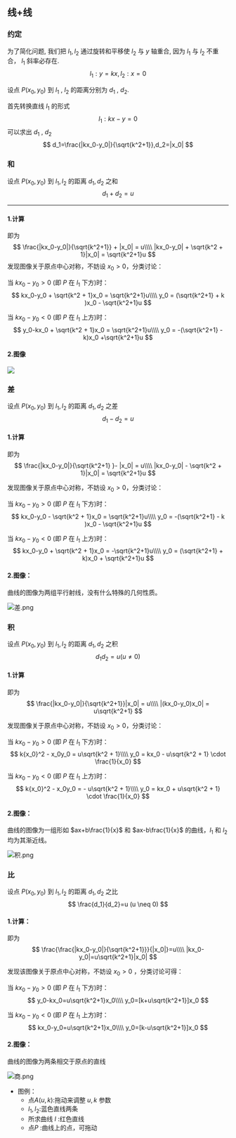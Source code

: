 

## 线+线

### 约定

为了简化问题, 我们把 $l_1,l_2$ 通过旋转和平移使 $l_2$ 与 $y$ 轴重合, 因为 $l_1$ 与 $l_2$ 不重合， $l_1$ 斜率必存在.
$$
l_1:y=kx,l_2:x=0
$$

设点 $P(x_0,y_0)$ 到 $l_1$ , $l_2$ 的距离分别为 $d_1$ , $d_2$.

首先转换直线 $l_1$ 的形式
$$
l_1:kx-y=0
$$
可以求出 $d_1$ , $d_2$ 
$$
d_1=\frac{|kx_0-y_0|}{\sqrt{k^2+1}},d_2=|x_0|
$$

### 和

设点 $P(x_0,y_0)$ 到 $l_1,l_2$ 的距离 $d_1,d_2$ 之和
$$
d_1 + d_2 = u
$$

- - -
#### 1.计算
即为
$$
\frac{|kx_0-y_0|}{\sqrt{k^2+1}} + |x_0| = u\\\\
|kx_0-y_0| + \sqrt{k^2 + 1}|x_0| = \sqrt{k^2+1}u
$$
发现图像关于原点中心对称，不妨设 $x_0 > 0$，分类讨论：

当 $kx_0-y_0 > 0$ (即 $P$ 在 $l_1$ 下方)时：
$$
kx_0-y_0 + \sqrt{k^2 + 1}x_0 = \sqrt{k^2+1}u\\\\
y_0 = (\sqrt{k^2+1} + k )x_0 - \sqrt{k^2+1}u
$$

当 $kx_0-y_0 < 0$ (即 $P$ 在 $l_1$ 上方)时：
$$
y_0-kx_0 + \sqrt{k^2 + 1}x_0 = \sqrt{k^2+1}u\\\\
y_0 = -(\sqrt{k^2+1} - k)x_0 +\sqrt{k^2+1}u
$$
#### 2.图像
![](https://github.com/ChenQiqian/MathTask/blob/master/Task1/%E5%92%8C.png)

### 差

设点 $P(x_0,y_0)$ 到 $l_1,l_2$ 的距离 $d_1,d_2$ 之差
$$
d_1 - d_2 = u
$$

#### 1.计算

即为
$$
\frac{|kx_0-y_0|}{\sqrt{k^2+1} }- |x_0| = u\\\\
|kx_0-y_0| - \sqrt{k^2 + 1}|x_0| = \sqrt{k^2+1}u
$$

发现图像关于原点中心对称，不妨设 $x_0 > 0$，分类讨论：

当 $kx_0-y_0 > 0$ (即 $P$ 在 $l_1$ 下方)时：
$$
kx_0-y_0 - \sqrt{k^2 + 1}x_0 = \sqrt{k^2+1}u\\\\
y_0 = -(\sqrt{k^2+1} - k )x_0 - \sqrt{k^2+1}u
$$

当 $kx_0-y_0 < 0$ (即 $P$ 在 $l_1$ 上方)时：
$$
kx_0-y_0 + \sqrt{k^2 + 1}x_0 = -\sqrt{k^2+1}u\\\\
y_0 = (\sqrt{k^2+1} + k)x_0 + \sqrt{k^2+1}u
$$

#### 2.图像：

曲线的图像为两组平行射线，没有什么特殊的几何性质。

![差.png](差.png)

### 积

设点 $P(x_0,y_0)$ 到 $l_1,l_2$ 的距离 $d_1,d_2$ 之积
$$
d_1d_2=u(u \neq 0)
$$

#### 1.计算

即为
$$
\frac{|kx_0-y_0|}{\sqrt{k^2+1}}|x_0| = u\\\\
|(kx_0-y_0)x_0| = u\sqrt{k^2+1}
$$

发现图像关于原点中心对称，不妨设 $x_0 > 0$，分类讨论：

当 $kx_0-y_0 > 0$ (即 $P$ 在 $l_1$ 下方)时：
$$
k{x_0}^2 - x_0y_0 = u\sqrt{k^2 + 1}\\\\
y_0 = kx_0 - u\sqrt{k^2 + 1} \cdot \frac{1}{x_0}
$$

当 $kx_0-y_0 < 0$ (即 $P$ 在 $l_1$ 上方)时：
$$
k{x_0}^2 - x_0y_0 = - u\sqrt{k^2 + 1}\\\\
y_0 = kx_0 + u\sqrt{k^2 + 1} \cdot \frac{1}{x_0}
$$

#### 2.图像：

曲线的图像为一组形如 $ax+b\frac{1}{x}$ 和 $ax-b\frac{1}{x}$ 的曲线，$l_1$ 和 $l_2$ 均为其渐近线。

![积.png](积.png)

### 比

设点 $P(x_0,y_0)$ 到 $l_1,l_2$ 的距离 $d_1,d_2$ 之比
$$
\frac{d_1}{d_2}=u (u \neq 0)
$$

#### 1.计算：

即为
$$
\frac{\frac{|kx_0-y_0|}{\sqrt{k^2+1}}}{|x_0|}=u\\\\
|kx_0-y_0|=u\sqrt{k^2+1}|x_0|
$$

发现该图像关于原点中心对称，不妨设 $x_0 > 0$ ，分类讨论可得：

当 $kx_0-y_0 > 0$ (即 $P$ 在 $l_1$ 下方)时：
$$
y_0-kx_0=u\sqrt{k^2+1}x_0\\\\
y_0=[k+u\sqrt{k^2+1}]x_0
$$

当 $kx_0-y_0 < 0$ (即 $P$ 在 $l_1$ 上方)时：
$$
kx_0-y_0=u\sqrt{k^2+1}x_0\\\\
y_0=[k-u\sqrt{k^2+1}]x_0
$$

#### 2.图像：

曲线的图像为两条相交于原点的直线

![商.png](商.png)

- 图例：
  + 点$A(u,k)$:拖动来调整 $u,k$ 参数
  + $l_1,l_2$:蓝色直线两条
  + 所求曲线 $l$ :红色直线
  + 点$P$ :曲线上的点，可拖动
